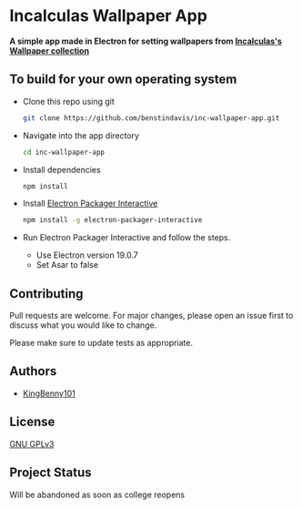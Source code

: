 # Incalculas Wallpaper App
**A simple app made in Electron for setting wallpapers from [Incalculas's Wallpaper collection](https://github.com/Incalculas/wallpapers)**
## To build for your own operating system
-   Clone this repo using git
    
    ```bash
    git clone https://github.com/benstindavis/inc-wallpaper-app.git
    ```
- Navigate into the app directory

    ```bash
    cd inc-wallpaper-app
    ```
- Install dependencies

    ```bash
    npm install
    ```
- Install [Electron Packager Interactive](https://github.com/Urucas/electron-packager-interactive)

    ```bash
    npm install -g electron-packager-interactive
    ```
- Run Electron Packager Interactive and follow the steps.
    - Use Electron version 19.0.7
    - Set Asar to false


## Contributing
Pull requests are welcome. For major changes, please open an issue first to discuss what you would like to change.

Please make sure to update tests as appropriate.

## Authors 
* [KingBenny101](https://github.com/benstindavis)

## License
[GNU GPLv3](https://choosealicense.com/licenses/gpl-3.0/)

## Project Status
Will be abandoned as soon as college reopens

